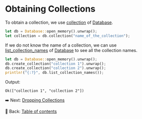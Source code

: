 # Obtaining Collections

To obtain a collection, we use [collection](https://docs.rs/polodb_core/latest/polodb_core/struct.Database.html#method.collection) of [Database](https://docs.rs/polodb_core/latest/polodb_core/struct.Database.html).

```rust
let db = Database::open_memory().unwrap();
let collection = db.collection("name_of_the_collection");
```

If we do not know the name of a collection, we can use [list_collection_names](https://docs.rs/polodb_core/latest/polodb_core/struct.Database.html#method.list_collection_names) of [Database](https://docs.rs/polodb_core/latest/polodb_core/struct.Database.html) to see all the collection names.

```rust
let db = Database::open_memory().unwrap();
db.create_collection("collection 1").unwrap();
db.create_collection("collection 2").unwrap();
println!("{:?}", db.list_collection_names());
```

Output:

```text
Ok(["collection 1", "collection 2"])
```

:arrow_right:  Next: [Dropping Collections](./dropping_collections.md)

:blue_book: Back: [Table of contents](./../README.md)
